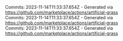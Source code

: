 Commits: 2023-11-14T11:33:37.654Z - Generated via https://github.com/marketplace/actions/artificial-grass
<br>
Commits: 2023-11-14T11:33:37.654Z - Generated via https://github.com/marketplace/actions/artificial-grass
<br>
Commits: 2023-11-14T11:33:37.654Z - Generated via https://github.com/marketplace/actions/artificial-grass
<br>
